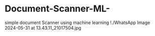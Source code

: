 # Document-Scanner-ML-
simple document Scanner using machine learning 
!./WhatsApp Image 2024-05-31 at 13.43.11_21017504.jpg
